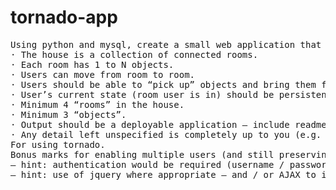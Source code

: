 # tornado-app

<pre>Using python and mysql, create a small web application that mimics the process of walking through a house and interacting with objects.
· The house is a collection of connected rooms.
· Each room has 1 to N objects.
· Users can move from room to room.
· Users should be able to “pick up” objects and bring them from room to room.
· User’s current state (room user is in) should be persistent — so that the user can close the browser and return to the same position.
· Minimum 4 “rooms” in the house.
· Minimum 3 “objects”.
· Output should be a deployable application — include readme file with any necessary deployment instructions.
· Any detail left unspecified is completely up to you (e.g. text commands vs point and click, how are the rooms connected, where does the player start, etc)
For using tornado.
Bonus marks for enabling multiple users (and still preserving state)
— hint: authentication would be required (username / password).
— hint: use of jquery where appropriate — and / or AJAX to improve user experience.</pre>
